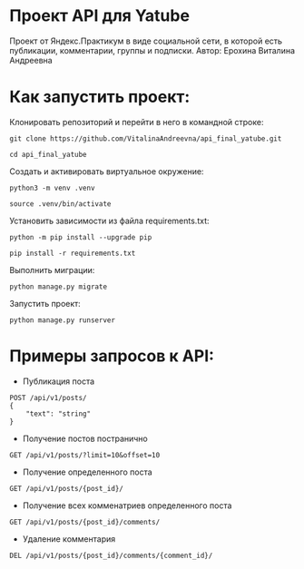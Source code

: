 # Проект API для Yatube
Проект от Яндекс.Практикум в виде социальной сети, в которой есть публикации, комментарии, группы и подписки.
Автор: Ерохина Виталина Андреевна

# Как запустить проект:

Клонировать репозиторий и перейти в него в командной строке:

```
git clone https://github.com/VitalinaAndreevna/api_final_yatube.git
```

```
cd api_final_yatube
```

Cоздать и активировать виртуальное окружение:

```
python3 -m venv .venv
```

```
source .venv/bin/activate
```

Установить зависимости из файла requirements.txt:

```
python -m pip install --upgrade pip
```

```
pip install -r requirements.txt
```

Выполнить миграции:

```
python manage.py migrate
```

Запустить проект:

```
python manage.py runserver
```

# Примеры запросов к API:

- Публикация поста
```
POST /api/v1/posts/
{
    "text": "string"
}
```

- Получение постов постранично
```
GET /api/v1/posts/?limit=10&offset=10
```

- Получение определенного поста
```
GET /api/v1/posts/{post_id}/
```

- Получение всех комменатриев определенного поста

```
GET /api/v1/posts/{post_id}/comments/
```

- Удаление комментария

```
DEL /api/v1/posts/{post_id}/comments/{comment_id}/
```
